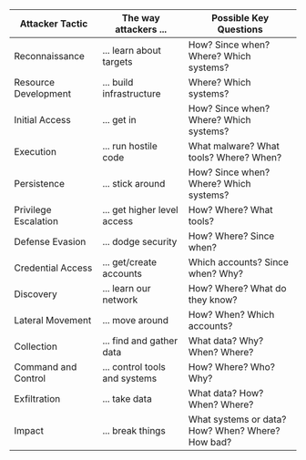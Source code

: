 Attacker Tactic      | The way attackers ...         | Possible Key Questions
-------------------- | ----------------------------- | -----------------------------------------
Reconnaissance       | ... learn about targets       | How? Since when? Where? Which systems?
Resource Development | ... build infrastructure      | Where? Which systems?
Initial Access       | ... get in                    | How? Since when? Where? Which systems?
Execution            | ... run hostile code          | What malware? What tools? Where? When?
Persistence          | ... stick around              | How? Since when? Where? Which systems?
Privilege Escalation | ... get higher level access   | How? Where? What tools?
Defense Evasion      | ... dodge security            | How? Where? Since when?
Credential Access    | ... get/create accounts       | Which accounts? Since when? Why?
Discovery            | ... learn our network         | How? Where? What do they know?
Lateral Movement     | ... move around               | How? When? Which accounts?
Collection           | ... find and gather data      | What data? Why? When? Where?
Command and Control  | ... control tools and systems | How? Where? Who? Why?
Exfiltration         | ... take data                 | What data? How? When? Where?
Impact               | ... break things              | What systems or data? How? When? Where? How bad?